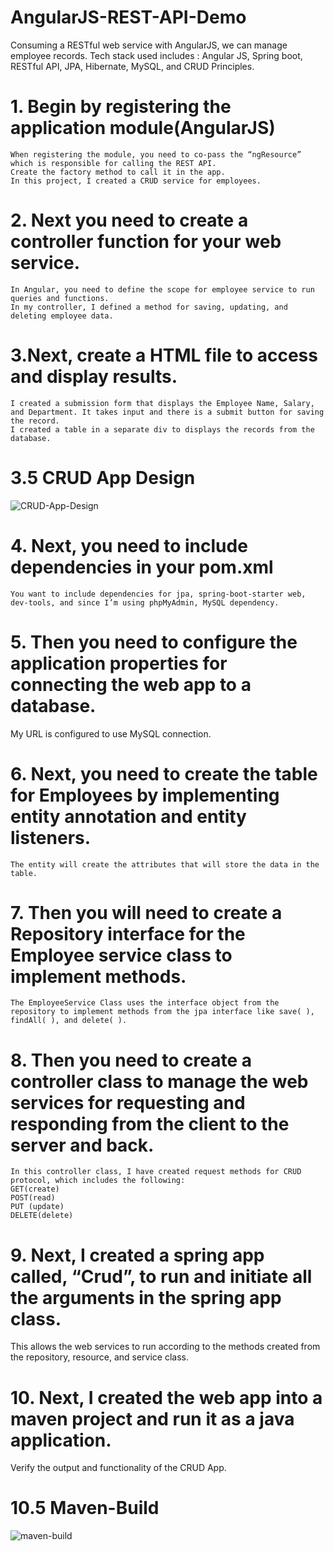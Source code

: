 # AngularJS-REST-API-Demo
Consuming a RESTful web service with AngularJS, we can manage employee records.
Tech stack used includes :
Angular JS, Spring boot, RESTful API, JPA, Hibernate, MySQL, and CRUD Principles.

# 1.	Begin by registering the application module(AngularJS)
 	When registering the module, you need to co-pass the “ngResource” which is responsible for calling the REST API.
 	Create the factory method to call it in the app.
 	In this project, I created a CRUD service for employees. 

 #   2. Next you need to create a controller function for your web service.
 	In Angular, you need to define the scope for employee service to run queries and functions.
 	In my controller, I defined a method for saving, updating, and deleting employee data. 

 #  3.Next, create a HTML file to access and display results.
 	I created a submission form that displays the Employee Name, Salary, and Department. It takes input and there is a submit button for saving the record.
 	I created a table in a separate div to displays the records from the database.  
  
  
  # 3.5 CRUD App Design
  ![CRUD-App-Design](https://user-images.githubusercontent.com/20470279/106377147-e6829c00-6368-11eb-8069-0ad26d9f2522.gif)
  

# 4. Next, you need to include dependencies in your pom.xml
 	You want to include dependencies for jpa, spring-boot-starter web, dev-tools, and since I’m using phpMyAdmin, MySQL dependency. 

# 5. Then you need to configure the application properties for connecting the web app to a database.
  My URL is configured to use MySQL connection.

# 6. Next, you need to create the table for Employees by implementing entity annotation and entity listeners.
 	The entity will create the attributes that will store the data in the table.

# 7. Then you will need to create a Repository interface for the Employee service class to implement methods. 
 	The EmployeeService Class uses the interface object from the repository to implement methods from the jpa interface like save( ), findAll( ), and delete( ).
# 8. Then you need to create a controller class to manage the web services for requesting and responding from the client to the server and back. 
 	In this controller class, I have created request methods for CRUD protocol, which includes the following: 
 	GET(create)
 	POST(read)
 	PUT (update)
 	DELETE(delete)
# 9. Next, I created a spring app called, “Crud”, to run and initiate all the arguments in the spring app class.
 This allows the web services to run according to the methods created from the repository, resource, and service class.

# 10. Next, I created the web app into a maven project and run it as a java application. 
Verify the output and functionality of the CRUD App. 

# 10.5 Maven-Build
![maven-build](https://user-images.githubusercontent.com/20470279/106377594-1a12f580-636c-11eb-8052-b6bddb1dede0.gif)




